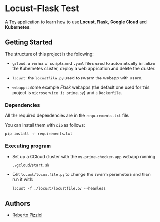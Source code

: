 # Locust-Flask Test

A Toy application to learn how to use **Locust**, **Flask**, **Google Cloud** and **Kubernetes**.

## Getting Started

The structure of this project is the following:

* `gcloud`: a series of scripts and `.yaml` files used to automatically initialize the Kubernetes cluster, deploy a web application and delete the cluster.

* `locust`: the `locustfile.py` used to swarm the webapp with users.

* `webapps`: some example *Flask* webapps (the default one used for this project is `microservice_is_prime.py`) and a `Dockerfile`.

### Dependencies

All the required dependencies are in the `requirements.txt` file.

You can install them with `pip` as follows:

```
pip install -r requirements.txt
```

### Executing program

* Set up a GCloud cluster with the `my-prime-checker-app` webapp running
   ```
   ./gcloud/start.sh
   ```

* Edit `locust/locustfile.py` to change the swarm parameters and then run it with:

   ```
   locust -f ./locust/locustfile.py --headless
   ```
  

## Authors

* [Roberto Pizziol](https://github.com/rpizziol)
